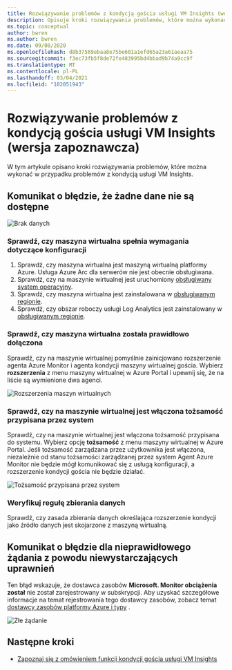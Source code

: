```yaml
---
title: Rozwiązywanie problemów z kondycją gościa usługi VM Insights (wersja zapoznawcza)
description: Opisuje kroki rozwiązywania problemów, które można wykonać w przypadku problemów z kondycją usługi VM Insights.
ms.topic: conceptual
author: bwren
ms.author: bwren
ms.date: 09/08/2020
ms.openlocfilehash: d8b37569ebaa8e75be601a1efd65a23a61aeaa75
ms.sourcegitcommit: f3ec73fb5f8de72fe483995bd4bbad9b74a9cc9f
ms.translationtype: MT
ms.contentlocale: pl-PL
ms.lasthandoff: 03/04/2021
ms.locfileid: "102051943"
---
```

# <a name="troubleshoot-vm-insights-guest-health-preview"></a>Rozwiązywanie problemów z kondycją gościa usługi VM Insights (wersja zapoznawcza)
W tym artykule opisano kroki rozwiązywania problemów, które można wykonać w przypadku problemów z kondycją usługi VM Insights.

## <a name="error-message-that-no-data-is-available"></a>Komunikat o błędzie, że żadne dane nie są dostępne 

![Brak danych](media/vminsights-health-troubleshoot/no-data.png)


### <a name="verify-that-the-virtual-machine-meets-configuration-requirements"></a>Sprawdź, czy maszyna wirtualna spełnia wymagania dotyczące konfiguracji

1. Sprawdź, czy maszyna wirtualna jest maszyną wirtualną platformy Azure. Usługa Azure Arc dla serwerów nie jest obecnie obsługiwana.
2. Sprawdź, czy na maszynie wirtualnej jest uruchomiony [obsługiwany system operacyjny](vminsights-health-enable.md?current-limitations.md).
3. Sprawdź, czy maszyna wirtualna jest zainstalowana w [obsługiwanym regionie](vminsights-health-enable.md?current-limitations.md).
4. Sprawdź, czy obszar roboczy usługi Log Analytics jest zainstalowany w [obsługiwanym regionie](vminsights-health-enable.md?current-limitations.md).

### <a name="verify-that-the-vm-is-properly-onboarded"></a>Sprawdź, czy maszyna wirtualna została prawidłowo dołączona
Sprawdź, czy na maszynie wirtualnej pomyślnie zainicjowano rozszerzenie agenta Azure Monitor i agenta kondycji maszyny wirtualnej gościa. Wybierz **rozszerzenia** z menu maszyny wirtualnej w Azure Portal i upewnij się, że na liście są wymienione dwa agenci.

![Rozszerzenia maszyn wirtualnych](media/vminsights-health-troubleshoot/extensions.png)

### <a name="verify-the-system-assigned-identity-is-enabled-on-the-virtual-machine"></a>Sprawdź, czy na maszynie wirtualnej jest włączona tożsamość przypisana przez system
Sprawdź, czy na maszynie wirtualnej jest włączona tożsamość przypisana do systemu. Wybierz opcję **tożsamość** z menu maszyny wirtualnej w Azure Portal. Jeśli tożsamość zarządzana przez użytkownika jest włączona, niezależnie od stanu tożsamości zarządzanej przez system Agent Azure Monitor nie będzie mógł komunikować się z usługą konfiguracji, a rozszerzenie kondycji gościa nie będzie działać.

![Tożsamość przypisana przez system](media/vminsights-health-troubleshoot/system-identity.png)

### <a name="verify-data-collection-rule"></a>Weryfikuj regułę zbierania danych
Sprawdź, czy zasada zbierania danych określająca rozszerzenie kondycji jako źródło danych jest skojarzone z maszyną wirtualną.

## <a name="error-message-for-bad-request-due-to-insufficient-permissions"></a>Komunikat o błędzie dla nieprawidłowego żądania z powodu niewystarczających uprawnień
Ten błąd wskazuje, że dostawca zasobów **Microsoft. Monitor obciążenia został** nie został zarejestrowany w subskrypcji. Aby uzyskać szczegółowe informacje na temat rejestrowania tego dostawcy zasobów, zobacz temat [dostawcy zasobów platformy Azure i typy](../../azure-resource-manager/management/resource-providers-and-types.md#register-resource-provider) . 

![Złe żądanie](media/vminsights-health-troubleshoot/bad-request.png)

## <a name="next-steps"></a>Następne kroki

- [Zapoznaj się z omówieniem funkcji kondycji gościa usługi VM Insights](vminsights-health-overview.md)